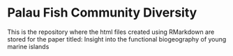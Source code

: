 # Palau Fish Community Diversity
This is the repository where the html files created using RMarkdown are stored for the paper titled: Insight into the functional biogeography of young marine islands
